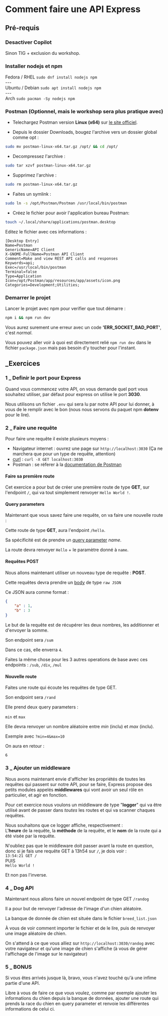 # Comment faire une API Express

## Pré-requis

### Desactiver Copilot

Sinon TIG + exclusion du workshop.

### Installer nodejs et npm

Fedora / RHEL `sudo dnf install nodejs npm`\
---\
Ubuntu / Debian `sudo apt install nodejs npm`\
---\
Arch `sudo pacman -Sy nodejs npm`

### Postman (Optionnel, mais le workshop sera plus pratique avec)

- Telechargez Postman version **Linux (x64)** sur [le site officiel](https://www.postman.com/downloads/).

- Depuis le dossier Downloads, bougez l'archive vers un dossier global comme opt :

```bash
sudo mv postman-linux-x64.tar.gz /opt/ && cd /opt/
```

- Decompressez l'archive :

```bash
sudo tar xzvf postman-linux-x64.tar.gz
```

- Supprimez l'archive :

```bash
sudo rm postman-linux-x64.tar.gz
```

- Faites un symlink :

```bash
sudo ln -s /opt/Postman/Postman /usr/local/bin/postman
```

- Créez le fichier pour avoir l'application bureau Postman:

```bash
touch ~/.local/share/applications/postman.desktop
```

Editez le fichier avec ces informations :

```text
[Desktop Entry]
Name=Postman
GenericName=API Client
X-GNOME-FullName=Postman API Client
Comment=Make and view REST API calls and responses
Keywords=api;
Exec=/usr/local/bin/postman
Terminal=false
Type=Application
Icon=/opt/Postman/app/resources/app/assets/icon.png
Categories=Development;Utilities;
```

### Demarrer le projet

Lancer le projet avec npm pour verifier que tout démarre :

```bash
npm i && npm run dev
```

Vous aurez surement une erreur avec un code **'ERR_SOCKET_BAD_PORT'**, c'est _normal_.

Vous pouvez aller voir à quoi est directement relié `npm run dev` dans le fichier `package.json` mais pas besoin d'y toucher pour l'instant.

## _Exercices

### 1 _ Definir le port pour Express

Quand vous commencez votre API, on vous demande quel port vous souhaitez utiliser, par défaut pour express on utilise le port **3030**.

Nous utilisons un fichier `.env` qui sera lu par notre API pour lui donner, à vous de le remplir avec le bon (nous nous servons du paquet npm **dotenv** pour le lire).

### 2 _ Faire une requête

Pour faire une requête il existe plusieurs moyens :

- Navigateur internet : ouvrez une page sur `http://localhost:3030` (Ça ne marchera que pour un type de requête, attention)
- [curl](https://www.baeldung.com/curl-rest) : `curl -X GET localhost:3030`
- Postman : se réferer à la [documentation de Postman](https://learning.postman.com/docs/sending-requests/requests/)

#### Faire sa première route

Cet exercice a pour but de créer une première route de type **GET**, sur l'endpoint `/`, qui va tout simplement renvoyer `Hello World !`.

#### Query parameters

Maintenant que vous savez faire une requête, on va faire une nouvelle route :

Cette route de type **GET**, aura l'endpoint `/hello`.

Sa spécificité est de prendre un [query parameter](https://learning.postman.com/docs/sending-requests/requests/#sending-parameters) _name_.

La route devra renvoyer `Hello` + le paramètre donné à `name`.

#### Requêtes POST

Nous allons maintenant utiliser un nouveau type de requête : **POST**.

Cette requêtes devra prendre un [body](https://www.baeldung.com/curl-rest) de type `raw JSON`

Ce JSON aura comme format :

```JSON
{
    "a" : 1,
    "b" : 3
}
```

Le but de la requête est de récupérer les deux nombres, les additionner et d'envoyer la somme.

Son endpoint sera `/sum`

Dans ce cas, elle enverra `4`.

Faites la même chose pour les 3 autres operations de base avec ces endpoints :
`/sub`, `/div`, `/mul`

#### Nouvelle route

Faites une route qui écoute les requêtes de type GET.

Son endpoint sera `/rand`

Elle prend deux query parameters :

`min` et `max`

Elle devra renvoyer un nombre aléatoire entre _min_ (inclu) et _max_ (inclu).

Exemple avec `?min=4&max=10`

On aura en retour :

`6`

### 3 _ Ajouter un middleware

Nous avons maintenant envie d'afficher les propriétés de toutes les requêtes qui passent sur notre API,
pour se faire, Express propose des petits modules appelés **middlewares** qui vont avoir un seul rôle en particulier, et agir en fonction.

Pour cet exercice nous voulons un middleware de type "**logger**" qui va être utilisé avant de passer dans _toutes_ les routes et qui va scanner chaques requêtes.

Nous souhaitons que ce logger affiche, respectivement :\
L'**heure** de la requête, la **méthode** de la requête, et le **nom** de la route qui a été visée par la requête.

N'oubliez pas que le middleware doit passer avant la route en question, donc si je fais une requête GET à 13h54 sur `/`, je dois voir :\
`13:54:21 GET /`\
PUIS\
`Hello World !`

Et non pas l'inverse.

### 4 _ Dog API

Maintenant nous allons faire un nouvel endpoint de type GET `/randog`

Il a pour but de renvoyer l'adresse de l'image d'un chien aléatoire.

La banque de donnée de chien est située dans le fichier `breed_list.json`

À vous de voir comment importer le fichier et de le lire, puis de renvoyer une image aléatoire de chien.

On s'attend à ce que vous alliez sur
`http://localhost:3030/randog` avec votre navigateur et qu'une image de chien s'affiche (à vous de gérer l'affichage de l'image sur le navigateur)

### 5 _ BONUS

Si vous êtes arrivés jusque là, bravo, vous n'avez touché qu'à une infime partie d'une API.

Libre à vous de faire ce que vous voulez, comme par exemple ajouter les informations du chien depuis la banque de données, ajouter une route qui prends la race du chien en query parameter et renvoie les différentes informations de celui ci.
